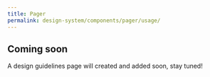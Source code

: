 ```yaml
---
title: Pager
permalink: design-system/components/pager/usage/
---
```


## Coming soon

A design guidelines page will created and added soon, stay tuned!
